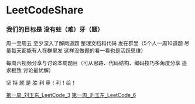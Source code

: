 # LeetCodeShare

### 我们的目标是  没有蛀（难）牙（题）

周一至周五 至少深入了解两道题  整理文档和代码   发在群里（5个人一周10道题 尽量每天都能有人在群里发  这样没做题的看一看也是活跃思维）

每周六视频分享与讨论本周题目（可从思路、代码结构、编码技巧多角度分享  追求极致 讨论最优解）

坚 持 就 是 胜 利
奥！利！给！

[第一周_刘玉东_LeetCode_3](./1.第一周/LeetCode_3.无重复字符的最长子串.md)
[第一周_刘玉东_LeetCode_6](./1.第一周/LeetCode_6.Z字形变换.md)
